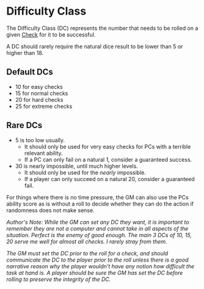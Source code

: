 # Difficulty Class

The Difficulty Class (DC) represents the number that needs to be rolled on a given [Check](Check.md) for it to be successful.

A DC should rarely require the natural dice result to be lower than 5 or higher than 18.

## Default DCs

- 10 for easy checks
- 15 for normal checks
- 20 for hard checks
- 25 for extreme checks

## Rare DCs

- 5 is too low usually.
	- It should only be used for very easy checks for PCs with a terrible relevant ability.
	- If a PC can only fail on a natural 1, consider a guaranteed success.
- 30 is nearly impossible, until much higher levels.
	- It should only be used for the *nearly* impossible.
	- If a player can only succeed on a natural 20, consider a guaranteed fail.

For things where there is no time pressure, the GM can also use the PCs ability score as is without a roll to decide whether they can do the action if randomness does not make sense.

*Author's Note:*
*While the GM can set any DC they want, it is important to remember they are not a computer and cannot take in all aspects of the situation. Perfect is the enemy of good enough. The main 3 DCs of 10, 15, 20 serve me well for almost all checks. I rarely stray from them.*

*The GM must set the DC prior to the roll for a check, and should communicate the DC to the player prior to the roll unless there is a good narrative reason why the player wouldn't have any notion how difficult the task at hand is. A player should be sure the GM has set the DC before rolling to preserve the integrity of the DC.*
